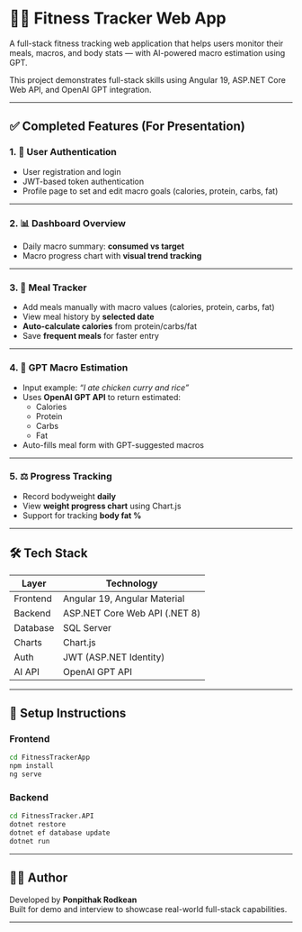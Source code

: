 # 🏋️‍♂️ Fitness Tracker Web App

A full-stack fitness tracking web application that helps users monitor their meals, macros, and body stats — with AI-powered macro estimation using GPT.

This project demonstrates full-stack skills using Angular 19, ASP.NET Core Web API, and OpenAI GPT integration.

---

## ✅ Completed Features (For Presentation)

### 1. 🔐 User Authentication
- User registration and login
- JWT-based token authentication
- Profile page to set and edit macro goals (calories, protein, carbs, fat)

---

### 2. 📊 Dashboard Overview
- Daily macro summary: **consumed vs target**
- Macro progress chart with **visual trend tracking**

---

### 3. 🍱 Meal Tracker
- Add meals manually with macro values (calories, protein, carbs, fat)
- View meal history by **selected date**
- **Auto-calculate calories** from protein/carbs/fat
- Save **frequent meals** for faster entry

---

### 4. 🧠 GPT Macro Estimation
- Input example: _“I ate chicken curry and rice”_
- Uses **OpenAI GPT API** to return estimated:
  - Calories
  - Protein
  - Carbs
  - Fat
- Auto-fills meal form with GPT-suggested macros

---

### 5. ⚖️ Progress Tracking
- Record bodyweight **daily**
- View **weight progress chart** using Chart.js
- Support for tracking **body fat %**

---

## 🛠 Tech Stack

| Layer       | Technology                               |
|-------------|-------------------------------------------|
| Frontend    | Angular 19, Angular Material              |
| Backend     | ASP.NET Core Web API (.NET 8)             |
| Database    | SQL Server                                |
| Charts      | Chart.js                                  |
| Auth        | JWT (ASP.NET Identity)                    |
| AI API      | OpenAI GPT API                            |

---

## 🚀 Setup Instructions

### Frontend
```bash
cd FitnessTrackerApp
npm install
ng serve
```

### Backend
```bash
cd FitnessTracker.API
dotnet restore
dotnet ef database update
dotnet run
```

---



## 👨‍💻 Author

Developed by **Ponpithak Rodkean**  
Built for demo and interview to showcase real-world full-stack capabilities.

---
